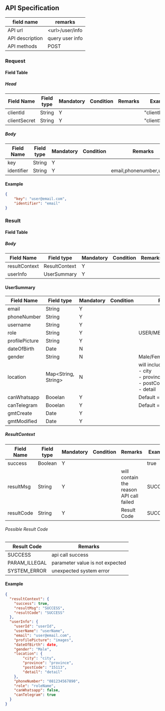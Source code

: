 ## API Specification

| field name      | remarks           |
| --------------- | ----------------- |
| API url         | \<url\>/user/info |
| API description | query user info   |
| API methods     | POST              |

### Request

#### Field Table

##### Head

| Field Name   | Field type | Mandatory | Condition | Remarks | Example        |
| ------------ | ---------- | --------- | --------- | ------- | -------------- |
| clientId     | String     | Y         |           |         | "clientId"     |
| clientSecret | String     | Y         |           |         | "clientSecret" |

##### Body

| Field Name | Field type | Mandatory | Condition | Remarks                   | Example          |
| ---------- | ---------- | --------- | --------- | ------------------------- | ---------------- |
| key        | String     | Y         |           |                           | "user@email.com" |
| identifier | String     | Y         |           | email,phonenumber,user_id | "email"          |

#### Example

```json
{
    "key": "user@email.com",
    "identifier": "email"
}
```

### Result

#### Field Table

##### Body

| Field Name    | Field type    | Mandatory | Condition | Remarks | Example |
| ------------- | ------------- | --------- | --------- | ------- | ------- |
| resultContext | ResultContext | Y         |           |         |         |
| userInfo      | UserSummary   | Y         |           |         |         |

#### UserSummary
| Field Name     | Field type            | Mandatory | Condition | Remarks                                                          | Example |
| -------------- | --------------------- | --------- | --------- | ---------------------------------------------------------------- | ------- |
| email          | String                | Y         |           |                                                                  |         |
| phoneNumber    | String                | Y         |           |                                                                  |         |
| username       | String                | Y         |           |                                                                  |         |
| role           | String                | Y         |           | USER/MERCHANT/ADMIN                                              |         |
| profilePicture | String                | Y         |           |                                                                  |         |
| dateOfBirth    | Date                  | N         |           |                                                                  |         |
| gender         | String                | N         |           | Male/Female/Other                                                |         |
| location       | Map\<String, String\> | N         |           | will include: <br>- city<br>- province<br>- postCode<br>- detail |         |
| canWhatsapp    | Booelan               | Y         |           | Default = false                                                  |         |
| canTelegram    | Booelan               | Y         |           | Default = false                                                  |         |
| gmtCreate      | Date                  | Y         |           |                                                                  |         |
| gmtModified    | Date                  | Y         |           |                                                                  |         |

##### ResultContext

| Field Name | Field type | Mandatory | Condition | Remarks                                 | Example |
| ---------- | ---------- | --------- | --------- | --------------------------------------- | ------- |
| success    | Boolean    | Y         |           |                                         | true    |
| resultMsg  | String     | Y         |           | will contain the reason API call failed | SUCCESS |
| resultCode | String     | Y         |           | Result Code                             | SUCCESS |

###### Possible Result Code

| Result Code   | Remarks                         |
| ------------- | ------------------------------- |
| SUCCESS       | api call success                |
| PARAM_ILLEGAL | parameter value is not expected |
| SYSTEM_ERROR  | unexpected system error         |

#### Example

```json
{
  "resultContext": {
    "success": true,
    "resultMsg": "SUCCESS",
    "resultCode": "SUCCESS"
  },
  "userInfo": {
    "userId": "userId",
    "userName": "userName",
    "email": "user@email.com",
    "profilePicture": "images",
    "dateOfBirth": date,
    "gender": "Male",
    "location": {
        "city": "city",
        "province": "province",
        "postCode": "15113",
        "detail": "detail"
    },
    "phoneNumber": "081234567890",
    "role": "roleName",
    "canWhatsapp": false,
    "canTelegram": true
  }
}
```
